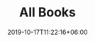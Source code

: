 ---
title: "All Books"
date: 2019-10-17T11:22:16+06:00
draft: false
description : "The Study Books"
banner: true
banner_img: "/images/bible_banner.jpg"
---